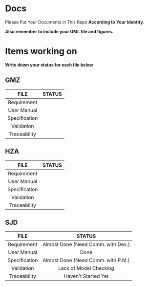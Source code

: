 # Docs

Please Put Your Documents in This Repo **According to Your Identity**.

**Also remember to include your UML file and figures.**



# Items working on

**Write down your status for each file below**

## GMZ

|     FILE      | STATUS |
| :-----------: | :----: |
|  Requirement  |        |
|  User Manual  |        |
| Specification |        |
|  Validation   |        |
| Traceability  |        |

## HZA

|     FILE      | STATUS |
| :-----------: | :----: |
|  Requirement  |        |
|  User Manual  |        |
| Specification |        |
|  Validation   |        |
| Traceability  |        |

## SJD

|     FILE      |               STATUS               |
| :-----------: | :--------------------------------: |
|  Requirement  | Almost Done (Need Comm. with Dev.) |
|  User Manual  |                Done                |
| Specification | Almost Done (Need Comm. with P.M.) |
|  Validation   |       Lack of Model Checking       |
| Traceability  |        Haven't Started Yet         |